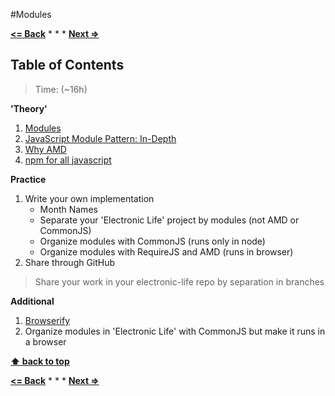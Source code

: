 #Modules

**[<= Back](the-secret-life-of-objects.md.md)**		*	*	*	**[Next =>](error-handing-regexp.md)**

## Table of Contents

> Time: (~16h)

**'Theory'**

1. [Modules](http://eloquentjavascript.net/06_object.html)
1. [JavaScript Module Pattern: In-Depth](http://www.adequatelygood.com/JavaScript-Module-Pattern-In-Depth.html)
1. [Why AMD](http://requirejs.org/docs/whyamd.html)
1. [npm for all javascript](http://maxogden.com/node-packaged-modules.html)

**Practice**

1. Write your own implementation
	* Month Names
	* Separate your  'Electronic Life' project by modules (not AMD or CommonJS)
	* Organize modules with CommonJS (runs only in node)
	* Organize modules with RequireJS and AMD (runs in browser)
1. Share through GitHub

> Share your work in your electronic-life repo by separation in branches

**Additional**

1. [Browserify](https://github.com/substack/node-browserify#browserify)
1. Organize modules in 'Electronic Life' with CommonJS but make it runs in a browser



**[⬆ back to top](#table-of-contents)**

**[<= Back](functions-and-data-structures.md)**		*	*	*	**[Next =>](project-the-electronic-life.md)**






